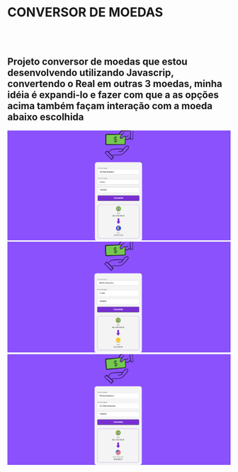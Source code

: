 <h1>CONVERSOR DE MOEDAS</h1>
<br>
<br>
<h2>Projeto conversor de moedas que estou desenvolvendo utilizando Javascrip, convertendo o Real em outras 3 moedas, minha idéia é expandi-lo e fazer com que a as opções acima também façam interação com a moeda abaixo escolhida</h2>

<img src= "https://raw.githubusercontent.com/DAVIDCOIMBRALOPES/PROJETO-JS-CONVERSOR/1abcffad047fac26d70f4a512712fbf437ae6590/assets/CONVERSOR%20DE%20MOEDAS.png?token=BQNV7SVOJ3VAXVCAL3X4HCTIGDSXY">

<img src= "https://raw.githubusercontent.com/DAVIDCOIMBRALOPES/PROJETO-JS-CONVERSOR/1abcffad047fac26d70f4a512712fbf437ae6590/assets/CONVERSOR%20DE%20MOEDAS%203.png?token=BQNV7SUZNONINUYOSS3GXRTIGDSXY">

<img src= "https://raw.githubusercontent.com/DAVIDCOIMBRALOPES/PROJETO-JS-CONVERSOR/1abcffad047fac26d70f4a512712fbf437ae6590/assets/CONVERSOR%20DE%20MOEDAS%202.PNG.png?token=BQNV7SVGJGAU6NVECQ4DICLIGDSXY">


